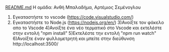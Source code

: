 [README.md](https://github.com/db2020-team30/trabookos/files/6605720/README.md)
Η ομάδα: Ανθή Μπαλαδήμα, Αρτέμιος Σεμένογλου

1) Εγκαταστήστε το vscode (https://code.visualstudio.com/)
2) Εγκαταστήστε το Node.js (https://nodejs.org/en/)
3)Ανοίξτε τον φάκελο απο το Vscode
4)Ανοίξτε ένα νέο τερματικό στο Vscode και εκτελέστε στην εντολή "npm install"
5)Εκτελέστε την εντολή "npm run watch"
6)Ανοίξτε έναν φυλλομετρητή και μπείτε στην διεύθυνση http://localhost:3500/
